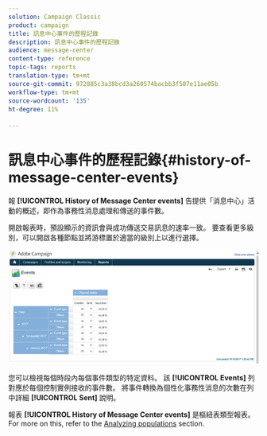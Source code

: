 ```yaml
---
solution: Campaign Classic
product: campaign
title: 訊息中心事件的歷程記錄
description: 訊息中心事件的歷程記錄
audience: message-center
content-type: reference
topic-tags: reports
translation-type: tm+mt
source-git-commit: 972885c3a38bcd3a260574bacbb3f507e11ae05b
workflow-type: tm+mt
source-wordcount: '135'
ht-degree: 11%

---
```



# 訊息中心事件的歷程記錄{#history-of-message-center-events}

報 **[!UICONTROL History of Message Center events]** 告提供「消息中心」活動的概述，即作為事務性消息處理和傳送的事件數。

開啟報表時，預設顯示的資訊會與成功傳送交易訊息的速率一致。 要查看更多級別，可以開啟各種節點並將游標置於適當的級別上以進行選擇。

![](assets/messagecenter_reporting_001.png)

您可以檢視每個時段內每個事件類型的特定資料。 該 **[!UICONTROL Events]** 列對應於每個控制實例接收的事件數。 將事件轉換為個性化事務性消息的次數在列中詳細 **[!UICONTROL Sent]** 說明。

報表 **[!UICONTROL History of Message Center events]** 是樞紐表類型報表。 For more on this, refer to the [Analyzing populations](../../reporting/using/about-descriptive-analysis.md) section.
